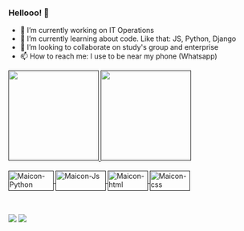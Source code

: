 ### Hellooo! 👋



- 🔭 I’m currently working on IT Operations
- 🌱 I’m currently learning about code. Like that: JS, Python, Django
- 👯 I’m looking to collaborate on study's group and enterprise
- 📫 How to reach me: I use to be near my phone (Whatsapp)
<div>
  <a href="">
  <img height="180em" src="https://github-readme-stats.vercel.app/api?username=borbabeats&theme=nord&show_icons=true&hide_border=true"/>
  <img height="180em" src="https://github-readme-stats.vercel.app/api/top-langs/?username=borbabeats&theme=nord&layout=compact&langs_count=5&hide_border=true"/>
</div>
<div style='display: inline_block'><br>
    <img align='center' alt='Maicon-Python' height='40' width='90' src='https://img.shields.io/badge/python-3670A0?style=for-the-badge&logo=python&logoColor=ffdd54'>
    <img align='center' alt='Maicon-Js' height='40' width='100' src='https://img.shields.io/badge/javascript-%23323330.svg?style=for-the-badge&logo=javascript&logoColor=%23F7DF1E'>
    <img align='center' alt='Maicon-html' height='40' width='80' src='https://img.shields.io/badge/html5-%23E34F26.svg?style=for-the-badge&logo=html5&logoColor=white'>
    <img align='center' alt='Maicon-css' height='40' width='80' src='https://img.shields.io/badge/css3-%231572B6.svg?style=for-the-badge&logo=css3&logoColor=white'>
</div>

  
##     

<div style='display: inline_block'><br>
  <a href="https://www.linkedin.com/in/maicon-borba-2aa47a5a/" target='blank'><img src='https://img.shields.io/badge/LinkedIn-0077B5?style=for-the-badge&logo=linkedin&logoColor=white' target='_blank'></a>
  <a href="mailto:maiconbsconceicao@gmail.com" target='blank'><img src='https://img.shields.io/badge/Gmail-D14836?style=for-the-badge&logo=gmail&logoColor=white' target='_blank'></a>

